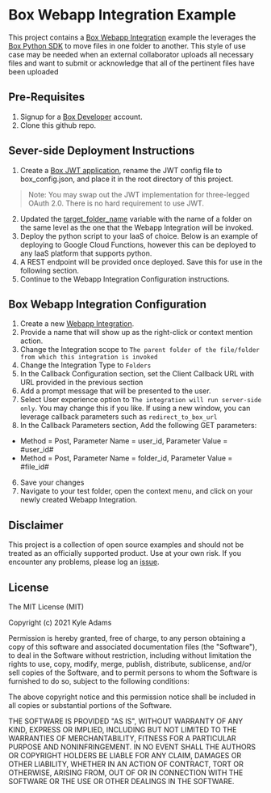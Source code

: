 # Box Webapp Integration Example
This project contains a [Box Webapp Integration](https://developer.box.com/guides/applications/web-app-integrations/) example the leverages the [Box Python SDK](https://github.com/box/box-python-sdk) to move files in one folder to another. This style of use case may be needed when an external collaborator uploads all necessary files and want to submit or acknowledge that all of the pertinent files have been uploaded

## Pre-Requisites
1. Signup for a [Box Developer](https://account.box.com/signup/n/developer) account.
2. Clone this github repo.

## Sever-side Deployment Instructions
1. Create a [Box JWT application](https://developer.box.com/guides/authentication/jwt/jwt-setup/), rename the JWT config file to box_config.json, and place it in the root directory of this project.
> Note: You may swap out the JWT implementation for three-legged OAuth 2.0. There is no hard requirement to use JWT.  

2. Updated the [target_folder_name](https://github.com/kylefernandadams/box-webapp-int-python/blob/master/main.py#L3) variable with the name of a folder on the same level as the one that the Webapp Integration will be invoked.
3. Deploy the python script to your IaaS of choice. Below is an example of deploying to Google Cloud Functions, however this can be deployed to any IaaS platform that supports python.
4. A REST endpoint will be provided once deployed. Save this for use in the following section.
5. Continue to the Webapp Integration Configuration instructions.

## Box Webapp Integration Configuration
1. Create a new [Webapp Integration](https://developer.box.com/guides/applications/web-app-integrations/configure/).
2. Provide a name that will show up as the right-click or context mention action.
3. Change the Integration scope to `The parent folder of the file/folder from which this integration is invoked`
4. Change the Integration Type to `Folders`
5. In the Callback Configuration section, set the Client Callback URL with URL provided in the previous section
6. Add a prompt message that will be presented to the user.
4. Select User experience option to `The integration will run server-side only`. You may change this if you like. If using a new window, you can leverage callback parameters such as `redirect_to_box_url`
5. In the Callback Parameters section, Add the following GET parameters:
* Method = Post, Parameter Name = user_id, Parameter Value = #user_id#
* Method = Post, Parameter Name = folder_id, Parameter Value = #file_id#
6. Save your changes
7. Navigate to your test folder, open the context menu, and click on your newly created Webapp Integration.


## Disclaimer
This project is a collection of open source examples and should not be treated as an officially supported product. Use at your own risk. If you encounter any problems, please log an [issue](https://github.com/kylefernandadams/box-webapp-int-python/issues).

## License

The MIT License (MIT)

Copyright (c) 2021 Kyle Adams

Permission is hereby granted, free of charge, to any person obtaining a copy of this software and associated documentation files (the "Software"), to deal in the Software without restriction, including without limitation the rights to use, copy, modify, merge, publish, distribute, sublicense, and/or sell copies of the Software, and to permit persons to whom the Software is furnished to do so, subject to the following conditions:

The above copyright notice and this permission notice shall be included in all copies or substantial portions of the Software.

THE SOFTWARE IS PROVIDED "AS IS", WITHOUT WARRANTY OF ANY KIND, EXPRESS OR IMPLIED, INCLUDING BUT NOT LIMITED TO THE WARRANTIES OF MERCHANTABILITY, FITNESS FOR A PARTICULAR PURPOSE AND NONINFRINGEMENT. IN NO EVENT SHALL THE AUTHORS OR COPYRIGHT HOLDERS BE LIABLE FOR ANY CLAIM, DAMAGES OR OTHER LIABILITY, WHETHER IN AN ACTION OF CONTRACT, TORT OR OTHERWISE, ARISING FROM, OUT OF OR IN CONNECTION WITH THE SOFTWARE OR THE USE OR OTHER DEALINGS IN THE SOFTWARE.
